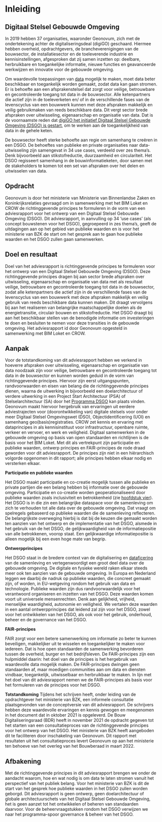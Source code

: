 Inleiding
=========

Digitaal Stelsel Gebouwde Omgeving
----------------------------------

In 2019 hebben 37 organisaties, waaronder Geonovum, zich met de ondertekening
achter de digitaliseringsdeal (digiGO) geschaard. Hiermee hebben overheid,
opdrachtgevers, de brancheverenigingen van de bouwsector, de installatiesector
en de toeleverende industrie en kennisinstellingen, afgesproken dat zij samen
inzetten op: deelbare, herbruikbare en toegankelijke informatie, nieuwe functies
en geavanceerde werkwijzen en innovatie voor de gebouwde omgeving.

Om waardevolle toepassingen van [data](#data-datasets-en-metadata) mogelijk te maken, moet data beter
beschikbaar en toegankelijk worden gemaakt, zodat data kan gaan stromen. Er is behoefte aan een
afsprakenstelsel dat zorgt voor veilige, betrouwbare en gecontroleerde toegang
tot data in de bouwsector. Alle ketenpartners die actief zijn in de toeleverketen en/ of in de 
verschillende fases van de levenscyclus van een bouwwerk kunnen met deze afspraken
makkelijk en veilig gebruikmaken van reeds beschikbare data. Dit vergt
sector brede afspraken over uitwisseling, eigenaarschap en organisatie van data.
Dat is de voornaamste reden dat [digiGO het initiatief Digitaal Stelsel Gebouwde Omgeving
(DSGO) is gestart](https://digigo.nu/over+digigo/wat+is+digigo/default.aspx), om te werken aan de toegankelijkheid van data in de gehele
keten.

De bouwsector heeft sterke behoefte aan regie om samenhang te creëren in een DSGO. De behoeftes 
van publieke en private organisaties naar data-uitwisseling zijn samengevat in 34 use cases, 
verdeeld over zes thema’s. Denk bijvoorbeeld aan stikstofreductie, duurzaamheid en circulariteit. 
Het DSGO regisseert samenhang in de bouwinformatieketen, door samen met de stakeholders te komen 
tot een set van afspraken over het delen en uitwisselen van data. 

Opdracht
--------

Geonovum is door het ministerie van Ministerie van Binnenlandse Zaken en Koninkrijksrelaties 
gevraagd om in samenwerking met het BIM Loket en CROW de richtinggevende principes te formuleren 
in de vorm van een adviesrapport voor het ontwerp van een Digitaal Stelsel Gebouwde Omgeving (DSGO).
Dit adviesrapport, in aanvulling op 34 ‘use cases’ (als concept bouwstenen voor het DSGO), gegroepeerd in zes thema’s, geeft de uitdagingen 
aan op het gebied van publieke waarden en is voor het ministerie van BZK de start om het gesprek 
aan te gaan hoe publieke waarden en het DSGO zullen gaan samenwerken. 

Doel en resultaat
-----------------

Doel van het adviesrapport is richtinggevende principes te formuleren voor het
ontwerp van een Digitaal Stelsel Gebouwde Omgeving (DSGO). Deze richtinggevende
principes dragen bij aan sector brede afspraken over uitwisseling, eigenaarschap
en organisatie van data met als resultaat veilige, betrouwbare en gecontroleerde
toegang tot data in de bouwsector, zodat alle ketenpartners die actief zijn in
de verschillende fases van de levenscyclus van een bouwwerk met deze afspraken
makkelijk en veilig gebruik van reeds beschikbare data kunnen maken. Dit draagt 
vervolgens bij aan het realiseren van belangrijke maatschappelijke doelen als de 
energietransitie, circulair bouwen en stikstofreductie. Het DSGO draagt bij aan het 
beschikbaar stellen van de benodigde informatie om investeringen te doen en besluiten 
te nemen voor deze transities in de gebouwde omgeving. Het
adviesrapport id door Geonovum opgesteld in samenwerking met BIM Loket en CROW.

Aanpak
------

Voor de totstandkoming van dit adviesrapport hebben we verkend in hoeverre afspraken over uitwisseling, 
eigenaarschap en organisatie van data noodzaak zijn voor veilige, betrouwbare en gecontroleerde toegang 
tot data in de bouwsector en kunnen worden geduid in de vorm van richtinggevende principes. Hiervoor zijn 
eerst uitgangspunten, randvoorwaarden en eisen van belang die de richtinggevende principes dienen, waarna 
de uitwerking in bijvoorbeeld een doelarchitectuur of verdere uitwerking in een Project Start Architectuur 
(PSA) of Stelselarchitectuur (SA) door het [Programma DSGO](https://www.digigo.nu/nieuws/2157352.aspx) kan 
plaats vinden. Geonovum maakt hiervoor hergebruik van ervaringen uit eerdere adviestrajecten voor (doorontwikkeling van) digitale stelsels 
voor onder meer Digitaal Stelsel Omgevingswet (DSO), Objectidentificering (UOI) en samenhang geo(basis)registraties. 
CROW zet kennis en ervaring met dataprincipes in als kennisinstituut voor infrastructuur, openbare ruimte, 
verkeer en vervoer, en werk en veiligheid. Digitaal samenwerken in de gebouwde omgeving op basis van open 
standaarden en richtlijnen is de basis voor het BIM Loket.
Met dit als vertrekpunt zijn participatie en publieke waarden, ontwerp principes en FAIR-principes de rode 
draad geworden voor dit adviesrapport. De principes zijn niet in een hiërarchisch volgorde opgenomen in dit 
rapport; alle principes hebben elkaar nodig en versterken elkaar.

**Participatie en publieke waarden**

Het DSGO maakt participatie en co-creatie mogelijk tussen alle publieke en
private partijen die een belang hebben bij informatie over de gebouwde omgeving. Participatie en co-creatie worden geoperationaliseerd door publieke waarden zoals inclusiviteit en betrokkenheid (zie [hoofdstuk vier](#publiekewaarden)).
Het DSGO is in die zin een belangrijke dataspace voor de samenleving om zich te
verhouden tot alle data over de gebouwde omgeving. Dat vraagt om spelregels
gebaseerd op publieke waarden die de samenleving reflecteren. De belangrijkste
overweging hierbij is dat bij de keuzen die gemaakt worden ten aanzien van het
ontwerp en de implementatie van het DSGO, alsmede in het gebruik van de het
DSGO, de gelijkwaardigheid van de informatiepositie van alle betrokkenen, voorop
staat. Een gelijkwaardige informatiepositie is alleen mogelijk bij een even hoge mate van begrip.  

**Ontwerpprincipes**

Het DSGO staat in de bredere context van de digitalisering en [dataficering](https://www.digitaleoverheid.nl/nieuws/dataficering-is-een-gamechanger/) van de
samenleving en vertegenwoordigt een groot deel data over de gebouwde omgeving. De digitale
en fysieke wereld raken elkaar steeds meer ook ten aanzien van de gebouwde
omgeving. In Europa en Nederland leggen we daarbij de nadruk op publieke
waarden, die concreet gemaakt zijn, of worden, in EU-wetgeving rondom het gebruik
van data en technologie. Publieke waarden zijn dus randvoorwaardelijk voor het
verantwoord organiseren en inzetten van het DSGO. Deze waarden komen voort uit
universele mensenrechten. Denk aan gelijkheid, vrijheid, menselijke waardigheid,
autonomie en veiligheid. We vertalen deze waarden in een aantal ontwerpprincipes
dat leidend zal zijn voor het DSGO, zowel voor het ontwikkelen van het DSGO,
als ook voor het gebruik, onderhoud, beheer en de governance van het DSGO.

**FAIR-principes**

FAIR zorgt voor een betere samenwerking om informatie zo beter te kunnen beveiligen,
makkelijker uit te wisselen en toegankelijker te maken voor iedereen. Dat is hoe
open standaarden de samenwerking bevorderen tussen de overheid, burger en het
bedrijfsleven. De FAIR-principes zijn een hulpmiddel daarin: het doel van de
principes is het hergebruik van waardevolle data mogelijk maken. De FAIR-principes
dwingen geen standaarden af, maar moedigen communities aan om data
en diensten vindbaar, toegankelijk, uitwisselbaar en herbruikbaar te maken. In
lijn met het doel van dit adviesrapport nemen we de FAIR-principes als basis
voor het formuleren van de principes voor het DSGO.

**Totstandkoming**
Tijdens het schrijven heeft, onder leiding van de opdrachtgever het ministerie van BZK, een informele 
consultatie plaatsgevonden van de conceptversie van dit adviesrapport. De schrijvers 
hebben deze waardevolle ervaringen en kennis gewogen en meegenomen in het document dat in oktober 2021 is opgeleverd. 
De Bouw Digitaliseringsraad (BDR) heeft in november 2021 de opdracht gegeven tot het starten van een consultatieproces 
van de richtinggevende principes voor het ontwerp van het DSGO. Het ministerie van BZK heeft aangeboden dit te faciliteren 
door inschakeling van Geonovum. Dit rapport met resultaten uit het consultatieproces levert Geonovum op aan het ministerie 
ten behoeve van het overleg van het Bouwberaad in maart 2022. 

Afbakening
----------

Met de richtinggevende principes in dit adviesrapport brengen we onder de aandacht waarom, 
hoe en wat nodig is om data te laten stromen vanuit het perspectief van het publiek belang. 
Voor het ministerie van BZK is dit de start van het gesprek hoe publieke waarden in het DSGO 
zullen worden geborgd. Dit adviesrapport is geen ontwerp, geen doelarchitectuur of globale architectuurschets
van het Digitaal Stelsel Gebouwde Omgeving, het is geen aanzet tot het ontwikkelen of beheren 
van standaarden daarvoor. Voor de beheervraagstukken rondom het DSGO verwijzen we naar het 
programma-spoor governance & beheer van het DSGO. 
